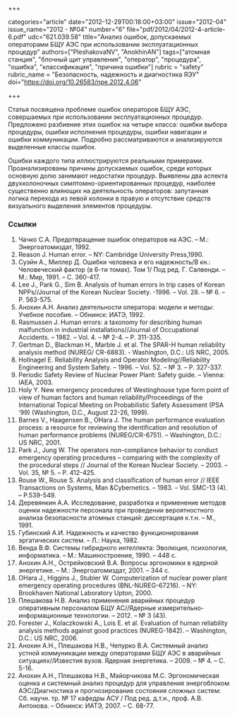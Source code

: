 +++

categories="article"
date="2012-12-29T00:18:00+03:00"
issue="2012-04"
issue_name="2012 - №04"
number="6"
file="pdf/2012/04/2012-4-article-6.pdf"
udc="621.039.58"
title="Анализ ошибок, допускаемых операторами БЩУ АЭС при использовании эксплуатационных процедур"
authors=["PleshakovaNV", "AnokhinAN"]
tags=["атомная станция", "блочный щит управления", "оператор", "процедура", "ошибка", "классификация", "причина ошибки"]
rubric = "safety"
rubric_name = "Безопасность, надежность и диагностика ЯЭУ"
doi="https://doi.org/10.26583/npe.2012.4.06"

+++

Статья посвящена проблеме ошибок операторов БЩУ АЭС, совершаемых при использовании эксплуатационных процедур. Предложено разбиение этих ошибок на четыре класса: ошибки выбора процедуры, ошибки исполнения процедуры, ошибки навигации и ошибки коммуникации. Подробно рассматриваются и анализируются выделенные классы ошибок.

Ошибки каждого типа иллюстрируются реальными примерами. Проанализированы причины допускаемых ошибок, среди которых основную долю занимают недостатки процедур. Выявлены два аспекта двухколоночных симптомно-ориентированных процедур, наиболее существенно влияющих на деятельность операторов: запутанная логика перехода из левой колонки в правую и отсутствие средств визуального выделения элементов процедуры.

### Ссылки

1. Чачко С.А. Предотвращение ошибок операторов на АЭС. – М.: Энергоатомиздат, 1992.
2. Reason J. Human error. – NY: Cambridge University Press,1990.
3. Суэйн А., Миллер Д. Ошибки человека и его надежность/В кн.: Человеческий фактор (в 6-ти томах). Том 1/ Под ред. Г. Салвенди. – М.: Мир, 1991. – С. 360-417.
4. Lee J., Park G., Sim B. Analysis of human errors in trip cases of Korean NPPs//Journal of the Korean Nuclear Society. -1996. – Vol. 28. – № 6. – P. 563-575.
5. Анохин А.Н. Анализ деятельности оператора: модели и методы: Учебное пособие. – Обнинск: ИАТЭ, 1992.
6. Rasmussen J. Human errors: a taxonomy for describing human malfunction in industrial installations//Journal of Occupational Accidents. – 1982. – Vol. 4. – № 2-4. – P. 311-335.
7. Gertman D., Blackman H., Marble J. et al. The SPAR-H human reliability analysis method (NUREG/ CR-6883). - Washington, D.C.: US NRC, 2005.
8. Hollnagel E. Reliability Analysis and Operator Modeling//Reliability Engineering and System Safety. – 1996. – Vol. 52. – № 3. – P. 327-337.
9. Periodic Safety Review of Nuclear Power Plant: Safety guide. – Vienna: IAEA, 2003.
10. Holy Y. New emergency procedures of Westinghouse type form point of view of human factors and human reliability/Proceedings of the International Topical Meeting on Probabilistic Safety Assessment (PSA ’99) (Washington, D.C., August 22-26, 1999).
11. Barnes V., Haagensen B., OHara J. The human performance evaluation process: a resource for reviewing the identification and resolution of human performance problems (NUREG/CR-6751). – Washington, D.C.: US NRC, 2001.
12. Park J., Jung W. The operators non-compliance behavior to conduct emergency operating procedures – comparing with the complexity of the procedural steps // Journal of the Korean Nuclear Society. – 2003. – Vol. 35, № 5. – P. 412-425.
13. Rouse W., Rouse S. Analysis and classification of human error // IEEE Transactions on Systems, Man &Cybernetics. – 1983. – Vol. SMC-13 (4). – P.539-549.
14. Деревянкин А.А. Исследование, разработка и применение методов оценки надежности персонала при проведении вероятностного анализа безопасности атомных станций: диссертация к.т.н. – М., 1991.
15. Губинский А.И. Надежность и качество функционирования эргатических систем. – Л.: Наука, 1982.
16. Венда В.Ф. Системы гибридного интеллекта: Эволюция, психология, информатика. – М.: Машиностроение, 1990. – 448 с.
17. Анохин А.Н., Острейковский В.А. Вопросы эргономики в ядерной энергетике. – М.: Энергоатомиздат, 2001. – 344 с.
18. OHara J., Higgins J., Stubler W. Computerization of nuclear power plant emergency operating procedures (BNL-NUREG-67216). – NY: Brookhaven National Laboratory Upton, 2000.
19. Плешакова Н.В. Анализ применения аварийных процедур оперативным персоналом БЩУ АС//Ядерные измерительно-информационные технологии. – 2012. – № 3 (43).
20. Forester J., Kolaczkowski A., Lois E. et al. Evaluation of human reliability analysis methods against good practices (NUREG-1842). – Washington, D.C.: US NRC, 2006.
21. Анохин А.Н., Плешакова Н.В., Чепурко В.А. Системный анализ устной коммуникации между операторами БЩУ АЭС в аварийных ситуациях//Известия вузов. Ядерная энергетика. – 2009. – № 4. – С. 5-16.
22. Анохин А.Н., Плешакова Н.В., Майорчикова М.С. Эргономическая оценка и системный анализ процедур для управления энергоблоком АЭС/Диагностика и прогнозирование состояния сложных систем: Сб. научн. тр. № 17 кафедры АСУ / Под ред. д.т.н., проф. А.В. Антонова. – Обнинск: ИАТЭ, 2007. – С. 68-77.
